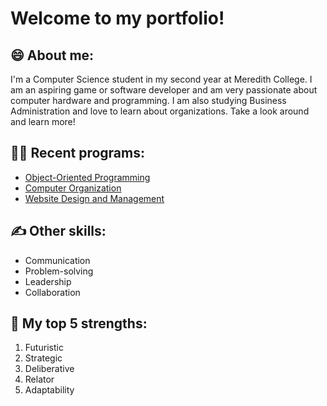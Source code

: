 <h1>Welcome to my portfolio!</h1>

<h2>😄 About me:</h2>
<p>I'm a Computer Science student in my second year at Meredith College. I am an aspiring game or software developer and am very passionate about computer hardware and programming. I am also studying Business Administration and love to learn about organizations. Take a look around and learn more!</p>

<h2>👩‍🏫 Recent programs:</h2>
<ul>
  <li><a href="https://github.com/hringham/CS-212.git">Object-Oriented Programming</a></li>
  <li><a href="https://github.com/hringham/CS-311.git">Computer Organization</a></li>
  <li><a href="https://github.com/hringham/LABURL">Website Design and Management</a></li>
</ul>

<h2>✍ Other skills:</h2>
<ul>
  <li>Communication</li>
  <li>Problem-solving</li>
  <li>Leadership</li>
  <li>Collaboration</li>
</ul>

<h2>💪 My top 5 strengths:</h2>
<ol>
  <li>Futuristic</li>
  <li>Strategic</li>
  <li>Deliberative</li>
  <li>Relator</li>
  <li>Adaptability</li>
</ol>
